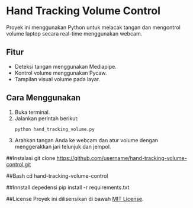 # Hand Tracking Volume Control

Proyek ini menggunakan Python untuk melacak tangan dan mengontrol volume laptop secara real-time menggunakan webcam.

## Fitur
- Deteksi tangan menggunakan Mediapipe.
- Kontrol volume menggunakan Pycaw.
- Tampilan visual volume pada layar.

## Cara Menggunakan
1. Buka terminal.
2. Jalankan perintah berikut:
   ```bash
   python hand_tracking_volume.py
3. Arahkan tangan Anda ke webcam dan atur volume dengan menggerakkan jari telunjuk dan jempol.

##Instalasi 
git clone https://github.com/username/hand-tracking-volume-control.git

##Bash 
cd hand-tracking-volume-control

##Innstall depedensi
pip install -r requirements.txt

##License
Proyek ini dilisensikan di bawah [MIT License](LICENSE).
